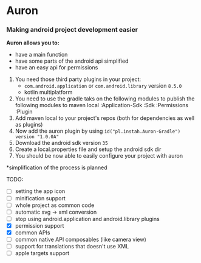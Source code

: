 # Auron
### Making android project development easier

**Auron allows you to:**
- have a main function
- have some parts of the android api simplified
- have an easy api for permissions

1. You need those third party plugins in your project:
   - `com.android.application` or `com.android.library` version `8.5.0`
   - kotlin multiplatform
2. You need to use the gradle taks on the following modules to publish the following modules to maven local
  :Application-Sdk :Sdk :Permissions :Plugin
3. Add maven local to your project's repos (both for dependencies as well as plugins)
4. Now add the auron plugin by using `id("pl.instah.Auron-Gradle") version "1.0.0A"`
5. Download the android sdk version `35`
6. Create a local.properties file and setup the android sdk dir
7. You should be now able to easily configure your project with auron

\*simplification of the process is planned

TODO:
- [ ] setting the app icon
- [ ] minification support
- [ ] whole project as common code
- [ ] automatic svg -> xml conversion
- [ ] stop using android.application and android.library plugins
- [X] permission support
- [X] common APIs
- [ ] common native API composables (like camera view)
- [ ] support for translations that doesn't use XML
- [ ] apple targets support